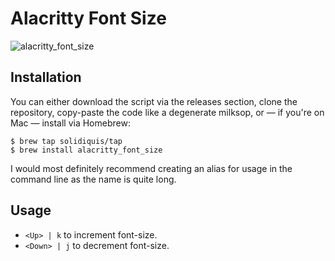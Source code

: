 # Alacritty Font Size

![alacritty_font_size](https://user-images.githubusercontent.com/45523555/169672902-611e763b-f8cb-4438-93b0-67a8deb395c2.gif)

## Installation

You can either download the script via the releases section, clone the repository, copy-paste the code like a degenerate milksop, or — if you're on Mac — install via Homebrew:

```
$ brew tap solidiquis/tap
$ brew install alacritty_font_size
```

I would most definitely recommend creating an alias for usage in the command line as the name is quite long.

## Usage

- `<Up> | k` to increment font-size.
- `<Down> | j` to decrement font-size.
